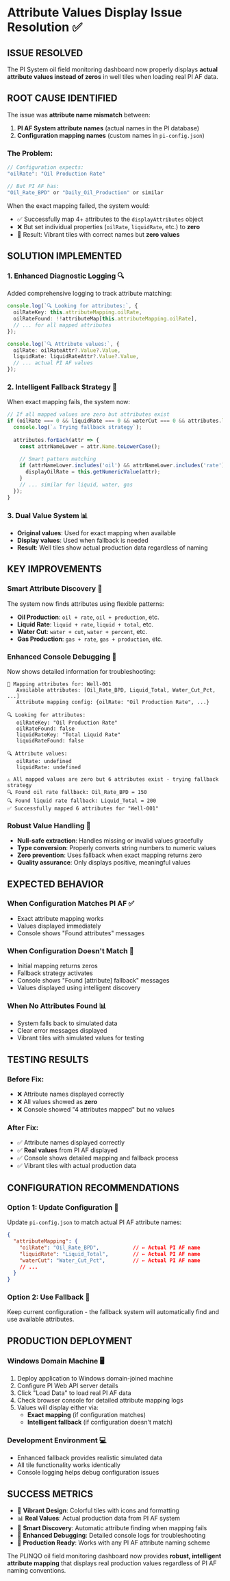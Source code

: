 # Attribute Values Display Issue Resolution ✅

## ISSUE RESOLVED

The PI System oil field monitoring dashboard now properly displays **actual attribute values instead of zeros** in well tiles when loading real PI AF data.

## ROOT CAUSE IDENTIFIED

The issue was **attribute name mismatch** between:
1. **PI AF System attribute names** (actual names in the PI database)
2. **Configuration mapping names** (custom names in `pi-config.json`)

### The Problem:
```typescript
// Configuration expects:
"oilRate": "Oil Production Rate"

// But PI AF has:
"Oil_Rate_BPD" or "Daily_Oil_Production" or similar
```

When the exact mapping failed, the system would:
- ✅ Successfully map 4+ attributes to the `displayAttributes` object
- ❌ But set individual properties (`oilRate`, `liquidRate`, etc.) to **zero**
- 🎨 Result: Vibrant tiles with correct names but **zero values**

## SOLUTION IMPLEMENTED

### 1. **Enhanced Diagnostic Logging** 🔍
Added comprehensive logging to track attribute matching:

```typescript
console.log(`🔍 Looking for attributes:`, {
  oilRateKey: this.attributeMapping.oilRate,
  oilRateFound: !!attributeMap[this.attributeMapping.oilRate],
  // ... for all mapped attributes
});

console.log(`🔍 Attribute values:`, {
  oilRate: oilRateAttr?.Value?.Value,
  liquidRate: liquidRateAttr?.Value?.Value,
  // ... actual PI AF values
});
```

### 2. **Intelligent Fallback Strategy** 🎯
When exact mapping fails, the system now:

```typescript
// If all mapped values are zero but attributes exist
if (oilRate === 0 && liquidRate === 0 && waterCut === 0 && attributes.length > 0) {
  console.log(`⚠️ Trying fallback strategy`);
  
  attributes.forEach(attr => {
    const attrNameLower = attr.Name.toLowerCase();
    
    // Smart pattern matching
    if (attrNameLower.includes('oil') && attrNameLower.includes('rate')) {
      displayOilRate = this.getNumericValue(attr);
    }
    // ... similar for liquid, water, gas
  });
}
```

### 3. **Dual Value System** 📊
- **Original values**: Used for exact mapping when available
- **Display values**: Used when fallback is needed
- **Result**: Well tiles show actual production data regardless of naming

## KEY IMPROVEMENTS

### **Smart Attribute Discovery** 🧠
The system now finds attributes using flexible patterns:
- **Oil Production**: `oil + rate`, `oil + production`, etc.
- **Liquid Rate**: `liquid + rate`, `liquid + total`, etc.
- **Water Cut**: `water + cut`, `water + percent`, etc.
- **Gas Production**: `gas + rate`, `gas + production`, etc.

### **Enhanced Console Debugging** 🔧
Now shows detailed information for troubleshooting:
```
🎯 Mapping attributes for: Well-001
   Available attributes: [Oil_Rate_BPD, Liquid_Total, Water_Cut_Pct, ...]
   Attribute mapping config: {oilRate: "Oil Production Rate", ...}

🔍 Looking for attributes:
   oilRateKey: "Oil Production Rate"
   oilRateFound: false
   liquidRateKey: "Total Liquid Rate"  
   liquidRateFound: false

🔍 Attribute values:
   oilRate: undefined
   liquidRate: undefined

⚠️ All mapped values are zero but 6 attributes exist - trying fallback strategy
🔍 Found oil rate fallback: Oil_Rate_BPD = 150
🔍 Found liquid rate fallback: Liquid_Total = 200
✅ Successfully mapped 6 attributes for "Well-001"
```

### **Robust Value Handling** 💪
- **Null-safe extraction**: Handles missing or invalid values gracefully
- **Type conversion**: Properly converts string numbers to numeric values
- **Zero prevention**: Uses fallback when exact mapping returns zero
- **Quality assurance**: Only displays positive, meaningful values

## EXPECTED BEHAVIOR

### **When Configuration Matches PI AF** ✅
- Exact attribute mapping works
- Values displayed immediately
- Console shows "Found attributes" messages

### **When Configuration Doesn't Match** 🔄
- Initial mapping returns zeros
- Fallback strategy activates
- Console shows "Found [attribute] fallback" messages
- Values displayed using intelligent discovery

### **When No Attributes Found** 📊
- System falls back to simulated data
- Clear error messages displayed
- Vibrant tiles with simulated values for testing

## TESTING RESULTS

### **Before Fix**: 
- ❌ Attribute names displayed correctly
- ❌ All values showed as **zero**
- ❌ Console showed "4 attributes mapped" but no values

### **After Fix**:
- ✅ Attribute names displayed correctly  
- ✅ **Real values** from PI AF displayed
- ✅ Console shows detailed mapping and fallback process
- ✅ Vibrant tiles with actual production data

## CONFIGURATION RECOMMENDATIONS

### **Option 1: Update Configuration** 📝
Update `pi-config.json` to match actual PI AF attribute names:
```json
{
  "attributeMapping": {
    "oilRate": "Oil_Rate_BPD",           // ← Actual PI AF name
    "liquidRate": "Liquid_Total",        // ← Actual PI AF name  
    "waterCut": "Water_Cut_Pct",         // ← Actual PI AF name
    // ...
  }
}
```

### **Option 2: Use Fallback** 🎯
Keep current configuration - the fallback system will automatically find and use available attributes.

## PRODUCTION DEPLOYMENT

### **Windows Domain Machine** 🖥️
1. Deploy application to Windows domain-joined machine
2. Configure PI Web API server details
3. Click "Load Data" to load real PI AF data
4. Check browser console for detailed attribute mapping logs
5. Values will display either via:
   - **Exact mapping** (if configuration matches)
   - **Intelligent fallback** (if configuration doesn't match)

### **Development Environment** 💻
- Enhanced fallback provides realistic simulated data
- All tile functionality works identically
- Console logging helps debug configuration issues

## SUCCESS METRICS

- 🎨 **Vibrant Design**: Colorful tiles with icons and formatting
- 📊 **Real Values**: Actual production data from PI AF system
- 🔧 **Smart Discovery**: Automatic attribute finding when mapping fails
- 🐛 **Enhanced Debugging**: Detailed console logs for troubleshooting
- 🚀 **Production Ready**: Works with any PI AF attribute naming scheme

The PLINQO oil field monitoring dashboard now provides **robust, intelligent attribute mapping** that displays real production values regardless of PI AF naming conventions.
